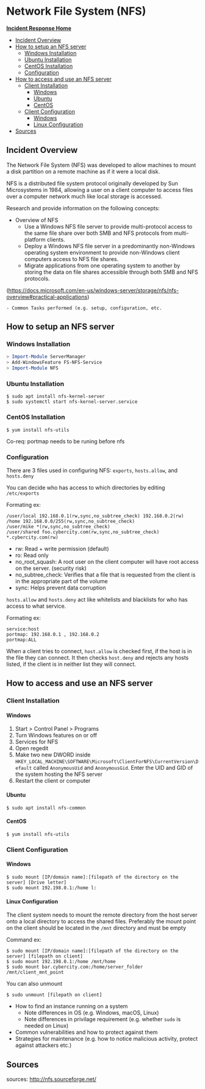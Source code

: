 <!-- This work is licensed under the Creative Commons Attribution-NonCommercial-ShareAlike 4.0 International License. To view a copy of this license, visit http://creativecommons.org/licenses/by-nc-sa/4.0/ or send a letter to Creative Commons, PO Box 1866, Mountain View, CA 94042, USA. -->

# Network File System (NFS)

[**Incident Response Home**](../README.md)
- [Incident Overview](#Incident-Overview)
- [How to setup an NFS server](#How-to-setup-an-NFS-server)
	- [Windows Installation](#Windows-Installation)
	- [Ubuntu Installation](#Ubuntu-Installation)
	- [CentOS Installation](#CentOS-Installation)
	- [Configuration](#Configuration)
- [How to access and use an NFS server](#How-to-access-and-use-an-NFS-server)
	- [Client Installation](#Client-Installation)
		- [Windows](#Windows)
		- [Ubuntu](#Ubuntu)
		- [CentOS](#CentOS)
	- [Client Configuration](#Client-Configuration)
		- [Windows](#Windows)
		- [Linux Configuration](#Linux-Configuration)
- [Sources](#Sources)

## Incident Overview

The Network File System (NFS) was developed to allow machines to mount a disk partition on a remote machine as if it were a local disk.

NFS is a distributed file system protocol originally developed by Sun Microsystems in 1984, allowing a user on a client computer to access files over a computer network much like local storage is accessed. 

Research and provide information on the following concepts:  

- Overview of NFS
	- Use a Windows NFS file server to provide multi-protocol access to the same file share over both SMB and NFS protocols from multi- platform clients.
	- Deploy a Windows NFS file server in a predominantly non-Windows operating system environment to provide non-Windows client computers access to NFS file shares.
	- Migrate applications from one operating system to another by storing the data on file shares accessible through both SMB and NFS protocols.

(https://docs.microsoft.com/en-us/windows-server/storage/nfs/nfs-overview#practical-applications)

	- Common Tasks performed (e.g. setup, configuration, etc.

## How to setup an NFS server

### Windows Installation

```powershell
> Import-Module ServerManager
> Add-WindowsFeature FS-NFS-Service
> Import-Module NFS
```

### Ubuntu Installation

```shell
$ sudo apt install nfs-kernel-server
$ sudo systemctl start nfs-kernel-server.service
```

### CentOS Installation

```shell
$ yum install nfs-utils
```

Co-req: portmap needs to be runing before nfs

### Configuration

There are 3 files used in configuring NFS: `exports`, `hosts.allow`, and `hosts.deny`

You can decide who has access to which directories by editing `/etc/exports`

Formating ex:

```
/user/local 192.168.0.1(rw,sync,no_subtree_check) 192.168.0.2(rw)
/home 192.168.0.0/255(rw,sync,no_subtree_check)
/user/mike *(rw,sync,no_subtree_check)
/user/shared foo.cybercity.com(rw,sync,no_subtree_check) *.cybercity.com(rw)
```

- rw: Read + write permission (default)
- ro: Read only
- no_root_squash: A root user on the client computer will have root access on the server. (security risk)
- no_subtree_check: Verifies that a file that is requested from the client is in the appropriate part of the volume
- sync: Helps prevent data corruption 

`hosts.allow` and `hosts.deny` act like whitelists and blacklists for who has access to what service.

Formating ex:

```
service:host
portmap: 192.168.0.1 , 192.168.0.2
portmap:ALL
```

When a client tries to connect, `host.allow` is checked first, if the host is in the file they can connect. It then checks `host.deny` and rejects any hosts listed, if the client is in neither list they will connect.

## How to access and use an NFS server

### Client Installation

#### Windows

1. Start > Control Panel > Programs
2. Turn Windows features on or off
3. Services for NFS
4. Open regedit
5. Make two new DWORD inside `HKEY_LOCAL_MACHINE\SOFTWARE\Microsoft\ClientForNFS\CurrentVersion\Default` called `AnonymousUid` and `AnonymousGid`. Enter the UID and GID of the system hosting the NFS server
6. Restart the client or computer

#### Ubuntu

```shell
$ sudo apt install nfs-common
```

#### CentOS

```shell
$ yum install nfs-utils
```

### Client Configuration

#### Windows

	$ sudo mount [IP/domain name]:[filepath of the directory on the server] [Drive letter]
	$ sudo mount 192.198.0.1:/home l:

#### Linux Configuration

The client system needs to mount the remote directory from the host server onto a local directory to access the shared files. Preferably the mount point on the client should be located in the ```/mnt``` directory and must be empty

Command ex:

```shell
$ sudo mount [IP/domain name]:[filepath of the directory on the server] [filepath on client]
$ sudo mount 192.198.0.1:/home /mnt/home
$ sudo mount bar.cybercity.com:/home/server_folder /mnt/client_mnt_point
```

You can also unmount

```shell
$ sudo unmount [filepath on client]  
```

- How to find an instance running on a system
	- Note differences in OS (e.g. Windows, macOS, Linux)
	- Note differences in privilage requirement (e.g. whether ```sudo``` is needed on Linux)
- Common vulnerabilities and how to protect against them
- Strategies for maintenance (e.g. how to notice malicious activity, protect against attackers etc.)

## Sources

sources: http://nfs.sourceforge.net/
